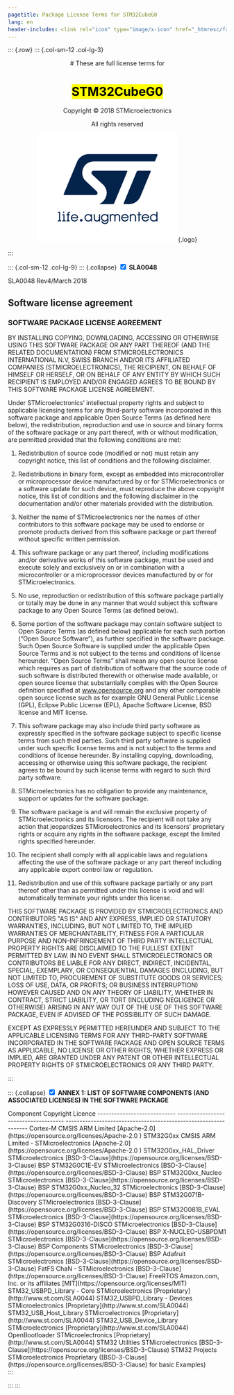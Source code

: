 ```yaml
---
pagetitle: Package License Terms for STM32CubeG0
lang: en
header-includes: <link rel="icon" type="image/x-icon" href="_htmresc/favicon.png" />
---
```


::: {.row}
::: {.col-sm-12 .col-lg-3}

<center>
# These are full license terms for

# <mark>STM32CubeG0</mark>

Copyright &copy; 2018 STMicroelectronics

All rights reserved
    
[![ST logo](_htmresc/st_logo_2020.png)](https://www.st.com){.logo}
</center>
:::

::: {.col-sm-12 .col-lg-9}
::: {.collapse}
<input type="checkbox" id="collapse-section1" checked aria-hidden="true">
<label for="collapse-section1" aria-hidden="true">__SLA0048__</label>
<div>

SLA0048 Rev4/March 2018

## Software license agreement

### __SOFTWARE PACKAGE LICENSE AGREEMENT__

BY INSTALLING COPYING, DOWNLOADING, ACCESSING OR OTHERWISE USING THIS SOFTWARE PACKAGE OR ANY
PART THEREOF (AND THE RELATED DOCUMENTATION) FROM STMICROELECTRONICS INTERNATIONAL N.V, SWISS
BRANCH AND/OR ITS AFFILIATED COMPANIES (STMICROELECTRONICS), THE RECIPIENT, ON BEHALF OF HIMSELF
OR HERSELF, OR ON BEHALF OF ANY ENTITY BY WHICH SUCH RECIPIENT IS EMPLOYED AND/OR ENGAGED
AGREES TO BE BOUND BY THIS SOFTWARE PACKAGE LICENSE AGREEMENT.

Under STMicroelectronics’ intellectual property rights and subject to applicable licensing terms for any third-party software
incorporated in this software package and applicable Open Source Terms (as defined here below), the redistribution,
reproduction and use in source and binary forms of the software package or any part thereof, with or without modification, are
permitted provided that the following conditions are met:

1. Redistribution of source code (modified or not) must retain any copyright notice, this list of conditions and the following
disclaimer.

2. Redistributions in binary form, except as embedded into microcontroller or microprocessor device manufactured by or for
STMicroelectronics or a software update for such device, must reproduce the above copyright notice, this list of conditions
and the following disclaimer in the documentation and/or other materials provided with the distribution.

3. Neither the name of STMicroelectronics nor the names of other contributors to this software package may be used to
endorse or promote products derived from this software package or part thereof without specific written permission.

4. This software package or any part thereof, including modifications and/or derivative works of this software package, must
be used and execute solely and exclusively on or in combination with a microcontroller or a microprocessor devices
manufactured by or for STMicroelectronics.

5. No use, reproduction or redistribution of this software package partially or totally may be done in any manner that would
subject this software package to any Open Source Terms (as defined below).

6. Some portion of the software package may contain software subject to Open Source Terms (as defined below) applicable
for each such portion (“Open Source Software”), as further specified in the software package. Such Open Source Software
is supplied under the applicable Open Source Terms and is not subject to the terms and conditions of license hereunder.
“Open Source Terms” shall mean any open source license which requires as part of distribution of software that the source
code of such software is distributed therewith or otherwise made available, or open source license that substantially
complies with the Open Source definition specified at www.opensource.org and any other comparable open source license
such as for example GNU General Public License (GPL), Eclipse Public License (EPL), Apache Software License, BSD
license and MIT license.

7. This software package may also include third party software as expressly specified in the software package subject to
specific license terms from such third parties. Such third party software is supplied under such specific license terms and is
not subject to the terms and conditions of license hereunder. By installing copying, downloading, accessing or otherwise
using this software package, the recipient agrees to be bound by such license terms with regard to such third party
software.

8. STMicroelectronics has no obligation to provide any maintenance, support or updates for the software package.

9. The software package is and will remain the exclusive property of STMicroelectronics and its licensors. The recipient will
not take any action that jeopardizes STMicroelectronics and its licensors' proprietary rights or acquire any rights in the
software package, except the limited rights specified hereunder.

10. The recipient shall comply with all applicable laws and regulations affecting the use of the software package or any part
thereof including any applicable export control law or regulation.

11. Redistribution and use of this software package partially or any part thereof other than as permitted under this license is
void and will automatically terminate your rights under this license.

THIS SOFTWARE PACKAGE IS PROVIDED BY STMICROELECTRONICS AND CONTRIBUTORS "AS IS" AND ANY
EXPRESS, IMPLIED OR STATUTORY WARRANTIES, INCLUDING, BUT NOT LIMITED TO, THE IMPLIED WARRANTIES OF
MERCHANTABILITY, FITNESS FOR A PARTICULAR PURPOSE AND NON-INFRINGEMENT OF THIRD PARTY
INTELLECTUAL PROPERTY RIGHTS ARE DISCLAIMED TO THE FULLEST EXTENT PERMITTED BY LAW. IN NO EVENT
SHALL STMICROELECTRONICS OR CONTRIBUTORS BE LIABLE FOR ANY DIRECT, INDIRECT, INCIDENTAL, SPECIAL,
EXEMPLARY, OR CONSEQUENTIAL DAMAGES (INCLUDING, BUT NOT LIMITED TO, PROCUREMENT OF SUBSTITUTE
GOODS OR SERVICES; LOSS OF USE, DATA, OR PROFITS; OR BUSINESS INTERRUPTION) HOWEVER CAUSED AND
ON ANY THEORY OF LIABILITY, WHETHER IN CONTRACT, STRICT LIABILITY, OR TORT (INCLUDING NEGLIGENCE OR
OTHERWISE) ARISING IN ANY WAY OUT OF THE USE OF THIS SOFTWARE PACKAGE, EVEN IF ADVISED OF THE
POSSIBILITY OF SUCH DAMAGE.

EXCEPT AS EXPRESSLY PERMITTED HEREUNDER AND SUBJECT TO THE APPLICABLE LICENSING TERMS FOR ANY
THIRD-PARTY SOFTWARE INCORPORATED IN THE SOFTWARE PACKAGE AND OPEN SOURCE TERMS AS
APPLICABLE, NO LICENSE OR OTHER RIGHTS, WHETHER EXPRESS OR IMPLIED, ARE GRANTED UNDER ANY
PATENT OR OTHER INTELLECTUAL PROPERTY RIGHTS OF STMICROELECTRONICS OR ANY THIRD PARTY.

</div>
:::

::: {.collapse}
<input type="checkbox" id="collapse-section2" checked aria-hidden="true">
<label for="collapse-section2" aria-hidden="true">__ANNEX 1: LIST OF SOFTWARE COMPONENTS (AND ASSOCIATED LICENSES) IN THE SOFTWARE PACKAGE__</label>
<div>
Component                              Copyright                                       Licence                                                
----------------------------           -------------------------------------           ----------------------------------------------------------------
Cortex-M CMSIS                         ARM Limited                                     [Apache-2.0](https://opensource.org/licenses/Apache-2.0 )             
STM32G0xx CMSIS                        ARM Limited - STMicroelectronics                [Apache-2.0](https://opensource.org/licenses/Apache-2.0 )             
STM32G0xx_HAL_Driver                   STMicroelectronics                              [BSD-3-Clause](https://opensource.org/licenses/BSD-3-Clause) 
BSP STM32G0C1E-EV                      STMicroelectronics                              [BSD-3-Clause](https://opensource.org/licenses/BSD-3-Clause)                                                                                                                                                                                                                                                   
BSP STM32G0xx_Nucleo                   STMicroelectronics                              [BSD-3-Clause](https://opensource.org/licenses/BSD-3-Clause) 
BSP STM32G0xx_Nucleo_32                STMicroelectronics                              [BSD-3-Clause](https://opensource.org/licenses/BSD-3-Clause) 
BSP STM32G071B-Discovery               STMicroelectronics                              [BSD-3-Clause](https://opensource.org/licenses/BSD-3-Clause) 
BSP STM32G081B_EVAL                    STMicroelectronics                              [BSD-3-Clause](https://opensource.org/licenses/BSD-3-Clause) 
BSP STM32G0316-DISCO                   STMicroelectronics                              [BSD-3-Clause](https://opensource.org/licenses/BSD-3-Clause) 
BSP X-NUCLEO-USBPDM1                   STMicroelectronics                              [BSD-3-Clause](https://opensource.org/licenses/BSD-3-Clause) 
BSP Components                         STMicroelectronics                              [BSD-3-Clause](https://opensource.org/licenses/BSD-3-Clause)
BSP Adafruit                           STMicroelectronics                              [BSD-3-Clause](https://opensource.org/licenses/BSD-3-Clause)
FatFS                                  ChaN - STMicroelectronics                       [BSD-3-Clause](https://opensource.org/licenses/BSD-3-Clause)                                                                                                                       
FreeRTOS                               Amazon.com, Inc. or its affiliates              [MIT](https://opensource.org/licenses/MIT)                                                                                                                                
STM32_USBPD_Library - Core             STMicroelectronics                              [Proprietary](http://www.st.com/SLA0044)                                      
STM32_USBPD_Library - Devices          STMicroelectronics                              [Proprietary](http://www.st.com/SLA0044)                                      
STM32_USB_Host_Library                 STMicroelectronics                              [Proprietary](http://www.st.com/SLA0044)                                    
STM32_USB_Device_Library               STMicroelectronics                              [Proprietary](http://www.st.com/SLA0044)                                   
OpenBootloader                         STMicroelectronics                              [Proprietary](http://www.st.com/SLA0044)                                                                                                                     
STM32 Utilities                        STMicroelectronics                              [BSD-3-Clause](https://opensource.org/licenses/BSD-3-Clause)
STM32 Projects                         STMicroelectronics                              Proprietary ([BSD-3-Clause](https://opensource.org/licenses/BSD-3-Clause) for basic Examples)

</div>
:::

:::
:::
